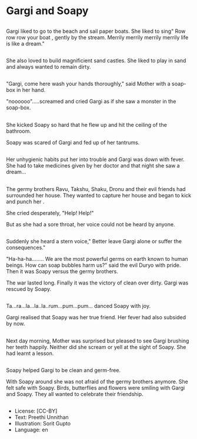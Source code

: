 # Gargi and Soapy

##
Gargi liked to go to the beach and sail paper boats. She liked to sing" Row row row your boat , gently by the stream. Merrily merrily merrily merrily life is like a dream."

##
She also loved to build magnificient sand castles. She liked to play in sand and always wanted to remain dirty.

##
"Gargi, come here wash your hands thoroughly," said Mother with a soap-box in her hand.

"noooooo".....screamed and cried Gargi as if she saw a monster in the soap-box.

##
She kicked Soapy so hard that he flew up and hit the ceiling of the bathroom.

Soapy was scared of Gargi and fed up of her tantrums.

##
Her unhygienic habits put her into trouble and Gargi was down with fever. She had to take medicines given by her doctor and that night she saw a dream...

##
The germy brothers Ravu, Takshu, Shaku, Dronu and their evil friends had surrounded her house. They wanted to capture her house and began to kick and punch her .

She cried desperately, "Help! Help!"

But as she had a sore throat, her voice could not be heard by anyone.

##
Suddenly she heard a stern voice," Better leave Gargi alone or suffer the consequences."

"Ha-ha-ha........ We are the most powerful germs on earth known to human beings. How can soap bubbles harm us?" said the evil Duryo with pride. Then it was Soapy versus the germy brothers.

The war lasted long. Finally it was the victory of clean over dirty. Gargi was rescued by Soapy.

##
Ta...ra...la...la..la..rum...pum...pum... danced Soapy with joy.

Gargi realised that Soapy was her true friend. Her fever had also subsided by now.

##
Next day morning, Mother was surprised but pleased to see Gargi brushing her teeth happily. Neither did she scream or yell at the sight of Soapy. She had learnt a lesson.

##
Soapy helped Gargi to be clean and germ-free.

With Soapy around she was not afraid of the germy brothers anymore. She felt safe with Soapy. Birds, butterflies and flowers were smiling with Gargi and Soapy. They all wanted to celebrate their friendship.

##
* License: [CC-BY]
* Text: Preethi Unnithan
* Illustration: Sorit Gupto
* Language: en
